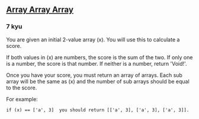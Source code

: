 <h2><a href=https://www.codewars.com/kata/57eb936de1051801d500008a/train/javascript target="_blank">Array Array Array</a></h2><h3>7 kyu</h3><p>You are given an initial 2-value array (x). You will use this to calculate a score.</p><p>If both values in (x) are numbers, the score is the sum of the two. If only one is a number, the score is that number. If neither is a number, return 'Void!'.</p><p>Once you have your score, you must return an array of arrays. Each sub array will be the same as (x) and the number of sub arrays should be equal to the score.</p><p>For example:</p><pre><code>if (x) == ['a', 3]  you should return [['a', 3], ['a', 3], ['a', 3]].</code></pre>